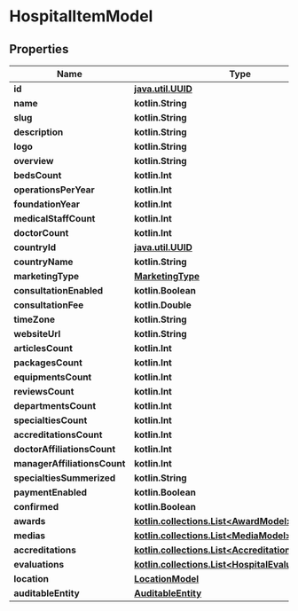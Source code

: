 
# HospitalItemModel

## Properties
Name | Type | Description | Notes
------------ | ------------- | ------------- | -------------
**id** | [**java.util.UUID**](java.util.UUID.md) |  |  [optional]
**name** | **kotlin.String** |  |  [optional]
**slug** | **kotlin.String** |  |  [optional]
**description** | **kotlin.String** |  |  [optional]
**logo** | **kotlin.String** |  |  [optional]
**overview** | **kotlin.String** |  |  [optional]
**bedsCount** | **kotlin.Int** |  |  [optional]
**operationsPerYear** | **kotlin.Int** |  |  [optional]
**foundationYear** | **kotlin.Int** |  |  [optional]
**medicalStaffCount** | **kotlin.Int** |  |  [optional]
**doctorCount** | **kotlin.Int** |  |  [optional]
**countryId** | [**java.util.UUID**](java.util.UUID.md) |  |  [optional]
**countryName** | **kotlin.String** |  |  [optional]
**marketingType** | [**MarketingType**](MarketingType.md) |  |  [optional]
**consultationEnabled** | **kotlin.Boolean** |  |  [optional]
**consultationFee** | **kotlin.Double** |  |  [optional]
**timeZone** | **kotlin.String** |  |  [optional]
**websiteUrl** | **kotlin.String** |  |  [optional]
**articlesCount** | **kotlin.Int** |  |  [optional]
**packagesCount** | **kotlin.Int** |  |  [optional]
**equipmentsCount** | **kotlin.Int** |  |  [optional]
**reviewsCount** | **kotlin.Int** |  |  [optional]
**departmentsCount** | **kotlin.Int** |  |  [optional]
**specialtiesCount** | **kotlin.Int** |  |  [optional]
**accreditationsCount** | **kotlin.Int** |  |  [optional]
**doctorAffiliationsCount** | **kotlin.Int** |  |  [optional]
**managerAffiliationsCount** | **kotlin.Int** |  |  [optional]
**specialtiesSummerized** | **kotlin.String** |  |  [optional]
**paymentEnabled** | **kotlin.Boolean** |  |  [optional]
**confirmed** | **kotlin.Boolean** |  |  [optional]
**awards** | [**kotlin.collections.List&lt;AwardModel&gt;**](AwardModel.md) |  |  [optional]
**medias** | [**kotlin.collections.List&lt;MediaModel&gt;**](MediaModel.md) |  |  [optional]
**accreditations** | [**kotlin.collections.List&lt;AccreditationModel&gt;**](AccreditationModel.md) |  |  [optional]
**evaluations** | [**kotlin.collections.List&lt;HospitalEvaluationModel&gt;**](HospitalEvaluationModel.md) |  |  [optional]
**location** | [**LocationModel**](LocationModel.md) |  |  [optional]
**auditableEntity** | [**AuditableEntity**](AuditableEntity.md) |  |  [optional]



